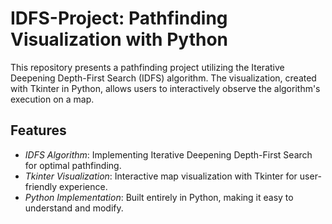 # IDFS-Project: Pathfinding Visualization with Python

This repository presents a pathfinding project utilizing the Iterative Deepening Depth-First Search (IDFS) algorithm. The visualization, created with Tkinter in Python, allows users to interactively observe the algorithm's execution on a map. 

## Features

- *IDFS Algorithm*: Implementing Iterative Deepening Depth-First Search for optimal pathfinding.
- *Tkinter Visualization*: Interactive map visualization with Tkinter for user-friendly experience.
- *Python Implementation*: Built entirely in Python, making it easy to understand and modify.
